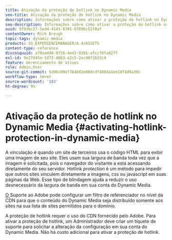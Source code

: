 ```yaml
---
title: Ativação da proteção de hotlink no Dynamic Media
seo-title: Ativação da proteção de hotlink no Dynamic Media
description: Informações sobre como ativar a proteção de hotlink no Dynamic Media.
seo-description: Informações sobre como ativar a proteção de hotlink no Dynamic Media.
uuid: 5f93bc27-5edd-4143-8701-87896c52f0af
contentOwner: Rick Brough
topic-tags: dynamic-media
products: SG_EXPERIENCEMANAGER/6.4/ASSETS
content-type: reference
discoiquuid: a70aa448-0f58-4ed2-9381-afcc76fa827f
exl-id: 9e27d45e-1d72-4663-a2c5-2ec48f2b23c4
feature: Gerenciamento de ativos
role: Admin,User
source-git-commit: 5d96c09ef764b02e08dcdf480da1ee18f4d9a30c
workflow-type: tm+mt
source-wordcount: '183'
ht-degree: 9%

---
```


# Ativação da proteção de hotlink no Dynamic Media {#activating-hotlink-protection-in-dynamic-media}

A vinculação é quando um site de terceiros usa o código HTML para exibir uma imagem de seu site. Eles usam sua largura de banda toda vez que a imagem é solicitada, pois o navegador do visitante a está acessando diretamente do seu servidor. Hotlink *protection* é um método para impedir que outros sites vinculem diretamente a imagens, css ou javascript em suas páginas da Web. Esse tipo de blindagem ajuda a reduzir o uso desnecessário da largura de banda em sua conta do Dynamic Media.

[O ](https://helpx.adobe.com/support.html) Suporte ao Adobe pode configurar um filtro de referenciador no nível da CDN para que o conteúdo do Dynamic Media seja distribuído somente aos sites na sua lista de sites permitidos para o domínio.

A proteção de hotlink requer o uso do CDN fornecido pelo Adobe. Para ativar a proteção de hotlink, um Administrador deve criar um tíquete de suporte para solicitar a alteração da configuração em sua conta do Dynamic Media. Não há custo adicional para ativar a proteção de hotlink.
